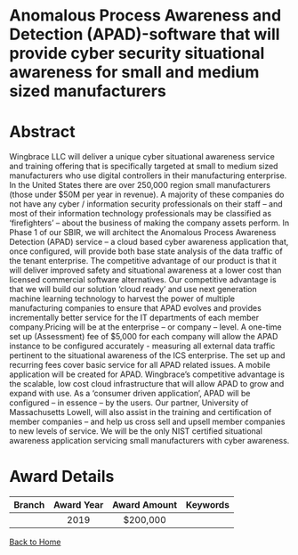 
Anomalous Process Awareness and Detection (APAD)-software that will provide cyber security situational awareness for small and medium sized manufacturers
=========================================================================================================================================================

# Abstract


Wingbrace LLC will deliver a unique cyber situational awareness service and training offering that is specifically targeted at small to medium sized manufacturers who use digital controllers in their manufacturing enterprise. In the United States there are over 250,000 region small manufacturers (those under $50M per year in revenue). A majority of these companies do not have any cyber / information security professionals on their staff – and most of their information technology professionals may be classified as ‘firefighters’ – about the business of making the company assets perform. In Phase 1 of our SBIR, we will architect the Anomalous Process Awareness Detection (APAD) service – a cloud based cyber awareness application that, once configured, will provide both base state analysis of the data traffic of the tenant enterprise. The competitive advantage of our product is that it will deliver improved safety and situational awareness at a lower cost than licensed commercial software alternatives. Our competitive advantage is that we will build our solution ‘cloud ready’ and use next generation machine learning technology to harvest the power of multiple manufacturing companies to ensure that APAD evolves and provides incrementally better service for the IT departments of each member company.Pricing will be at the enterprise – or company – level. A one-time set up (Assessment) fee of
$5,000 for each company will allow the APAD instance to be configured accurately - measuring all external data traffic pertinent to the situational awareness of the ICS enterprise. The set up and recurring fees cover basic service for all APAD related issues. A mobile application will be created for APAD. Wingbrace’s competitive advantage is the scalable, low cost cloud infrastructure that will allow APAD to grow and expand with use. As a ‘consumer driven application’, APAD will be configured – in essence – by the users. Our partner, University of Massachusetts Lowell, will also assist in the training and certification of member companies – and help us cross sell and upsell member companies to new levels of service. We will be the only NIST certified situational awareness application servicing small manufacturers with cyber awareness.  

# Award Details

|Branch|Award Year|Award Amount|Keywords|
| :---: | :---: | :---: | :---: |
||2019|$200,000||
  
  


[Back to Home](https://github.com/chrischow/dod_sbir_awards#788)